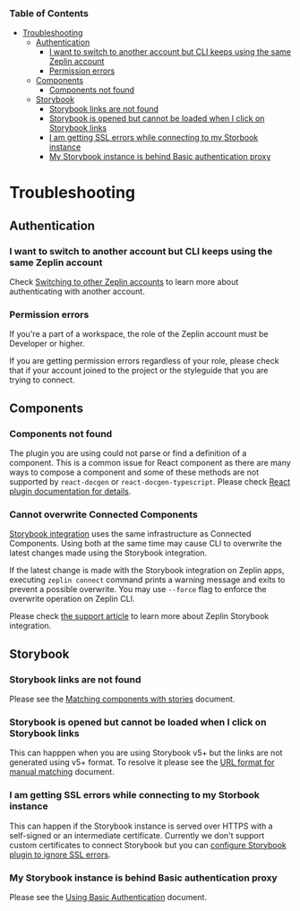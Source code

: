 ### Table of Contents

- [Troubleshooting](#troubleshooting)
  * [Authentication](#authentication)
    + [I want to switch to another account but CLI keeps using the same Zeplin account](#i-want-to-switch-to-another-account-but-cli-keeps-using-the-same-zeplin-account)
    + [Permission errors](#permission-errors)
  * [Components](#components)
    + [Components not found](#components-not-found)
  * [Storybook](#storybook)
    + [Storybook links are not found](#storybook-links-are-not-found)
    + [Storybook is opened but cannot be loaded when I click on Storybook links](#storybook-is-opened-but-cannot-be-loaded-when-i-click-on-storybook-links)
    + [I am getting SSL errors while connecting to my Storbook instance](#i-am-getting-ssl-errors-while-connecting-to-my-storbook-instance)
    + [My Storybook instance is behind Basic authentication proxy](#my-storybook-instance-is-behind-basic-authentication-proxy)

# Troubleshooting

## Authentication

### I want to switch to another account but CLI keeps using the same Zeplin account

Check [Switching to other Zeplin accounts](./AUTHENTICATION.md#switching-to-other-zeplin-accounts) to learn more about authenticating with another account.

### Permission errors
If you're a part of a workspace, the role of the Zeplin account must be Developer or higher.

If you are getting permission errors regardless of your role, please check that if your account joined to the project or the styleguide that you are trying to connect.

## Components

### Components not found

The plugin you are using could not parse or find a definition of a component. This is a common issue for React component as there are many ways to compose a component and some of these methods are not supported by `react-docgen` or `react-docgen-typescript`. Please check [React plugin documentation for details](https://github.com/zeplin/cli-connect-react-plugin).

### Cannot overwrite Connected Components

[Storybook integration](https://blog.zeplin.io/storybook-and-zeplin-a-new-integration-228951e336e9) uses the same infrastructure as Connected Components. Using both at the same time may cause CLI to overwrite the latest changes made using the Storybook integration.

If the latest change is made with the Storybook integration on Zeplin apps, executing `zeplin connect` command prints a warning message and exits to prevent a possible overwrite.
You may use `--force` flag to enforce the overwrite operation on Zeplin CLI.

Please check [the support article](https://zpl.io/article/storybook-integration) to learn more about Zeplin Storybook integration.

## Storybook

### Storybook links are not found

Please see the [Matching components with stories](https://github.com/zeplin/cli-connect-storybook-plugin#matching-components-with-stories) document.

### Storybook is opened but cannot be loaded when I click on Storybook links

This can happpen when you are using Storybook v5+ but the links are not generated using v5+ format. To resolve it please see the [URL format for manual matching](https://github.com/zeplin/cli-connect-storybook-plugin#url-format-for-manual-matching) document.

### I am getting SSL errors while connecting to my Storbook instance

This can happen if the Storybook instance is served over HTTPS with a self-signed or an intermediate certificate. Currently we don't support custom certificates to connect Storybook but you can [configure Storybook plugin to ignore SSL errors](https://github.com/zeplin/cli-connect-storybook-plugin#ignore-ssl-certificate-errors).

### My Storybook instance is behind Basic authentication proxy

Please see the [Using Basic Authentication](https://github.com/zeplin/cli-connect-storybook-plugin#ignore-ssl-certificate-errors) document.
